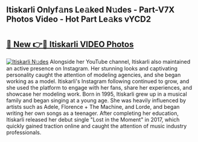## Itiskarli Onlyf𝚊ns Le𝚊ked N𝚞des - Part-V7X Photos Video - Hot Part Le𝚊ks vYCD2

# <h2><a href="http://ac31759.deff.icu/?id=Itiskarli">🔗 New 👉🔴 Itiskarli VIDEO Photos</a></h2>

[![Itiskarli N𝚞des](https://i.imgur.com/rIISA9y.gif)](http://ac31759.deff.icu/?id=Itiskarli)
Alongside her YouTube channel, Itiskarli also maintained an active presence on Instagram. Her stunning looks and captivating personality caught the attention of modeling agencies, and she began working as a model. Itiskarli's Instagram following continued to grow, and she used the platform to engage with her fans, share her experiences, and showcase her modeling work. Born in 1995, Itiskarli grew up in a musical family and began singing at a young age. She was heavily influenced by artists such as Adele, Florence + The Machine, and Lorde, and began writing her own songs as a teenager. After completing her education, Itiskarli released her debut single "Lost in the Moment" in 2017, which quickly gained traction online and caught the attention of music industry professionals.
